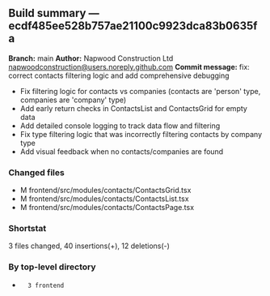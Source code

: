 ## Build summary — ecdf485ee528b757ae21100c9923dca83b0635fa

**Branch:** main
**Author:** Napwood Construction Ltd <napwoodconstruction@users.noreply.github.com>
**Commit message:** fix: correct contacts filtering logic and add comprehensive debugging

- Fix filtering logic for contacts vs companies (contacts are 'person' type, companies are 'company' type)
- Add early return checks in ContactsList and ContactsGrid for empty data
- Add detailed console logging to track data flow and filtering
- Fix type filtering logic that was incorrectly filtering contacts by company type
- Add visual feedback when no contacts/companies are found

### Changed files
 - M	frontend/src/modules/contacts/ContactsGrid.tsx
 - M	frontend/src/modules/contacts/ContactsList.tsx
 - M	frontend/src/modules/contacts/ContactsPage.tsx

### Shortstat
 3 files changed, 40 insertions(+), 12 deletions(-)

### By top-level directory
 -       3 frontend

